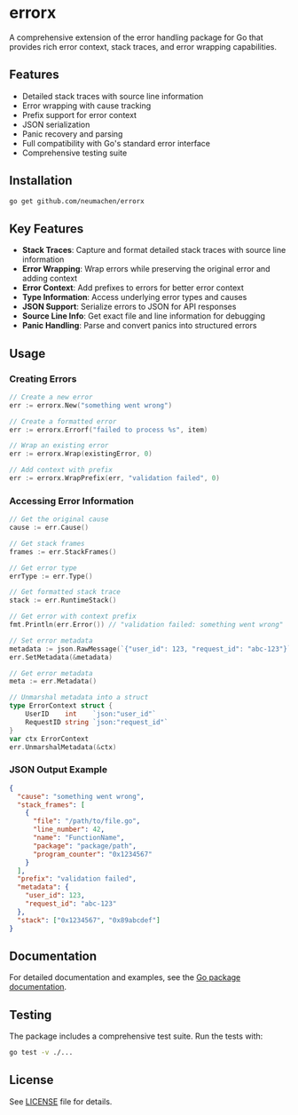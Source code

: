 # errorx

A comprehensive extension of the error handling package for Go that provides rich error context, stack traces, and error wrapping capabilities.

## Features

- Detailed stack traces with source line information
- Error wrapping with cause tracking
- Prefix support for error context
- JSON serialization
- Panic recovery and parsing
- Full compatibility with Go's standard error interface
- Comprehensive testing suite

## Installation

```bash
go get github.com/neumachen/errorx
```

## Key Features

- **Stack Traces**: Capture and format detailed stack traces with source line information
- **Error Wrapping**: Wrap errors while preserving the original error and adding context
- **Error Context**: Add prefixes to errors for better error context
- **Type Information**: Access underlying error types and causes
- **JSON Support**: Serialize errors to JSON for API responses
- **Source Line Info**: Get exact file and line information for debugging
- **Panic Handling**: Parse and convert panics into structured errors

## Usage

### Creating Errors

```go
// Create a new error
err := errorx.New("something went wrong")

// Create a formatted error
err := errorx.Errorf("failed to process %s", item)

// Wrap an existing error
err := errorx.Wrap(existingError, 0)

// Add context with prefix
err := errorx.WrapPrefix(err, "validation failed", 0)
```

### Accessing Error Information

```go
// Get the original cause
cause := err.Cause()

// Get stack frames
frames := err.StackFrames()

// Get error type
errType := err.Type()

// Get formatted stack trace
stack := err.RuntimeStack()

// Get error with context prefix
fmt.Println(err.Error()) // "validation failed: something went wrong"

// Set error metadata
metadata := json.RawMessage(`{"user_id": 123, "request_id": "abc-123"}`)
err.SetMetadata(&metadata)

// Get error metadata
meta := err.Metadata()

// Unmarshal metadata into a struct
type ErrorContext struct {
    UserID    int    `json:"user_id"`
    RequestID string `json:"request_id"`
}
var ctx ErrorContext
err.UnmarshalMetadata(&ctx)
```

### JSON Output Example

```json
{
  "cause": "something went wrong",
  "stack_frames": [
    {
      "file": "/path/to/file.go",
      "line_number": 42,
      "name": "FunctionName",
      "package": "package/path",
      "program_counter": "0x1234567"
    }
  ],
  "prefix": "validation failed",
  "metadata": {
    "user_id": 123,
    "request_id": "abc-123"
  },
  "stack": ["0x1234567", "0x89abcdef"]
}
```

## Documentation

For detailed documentation and examples, see the [Go package documentation](https://pkg.go.dev/github.com/neumachen/errorx).

## Testing

The package includes a comprehensive test suite. Run the tests with:

```bash
go test -v ./...
```

## License

See [LICENSE](LICENSE.md) file for details.
